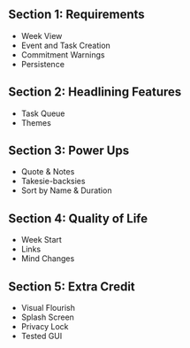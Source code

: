 ## Section 1: Requirements
- Week View
- Event and Task Creation
- Commitment Warnings
- Persistence

## Section 2: Headlining Features
- Task Queue
- Themes

## Section 3: Power Ups
- Quote & Notes
- Takesie-backsies
- Sort by Name & Duration

## Section 4: Quality of Life
- Week Start
- Links
- Mind Changes

## Section 5: Extra Credit
- Visual Flourish
- Splash Screen
- Privacy Lock
- Tested GUI